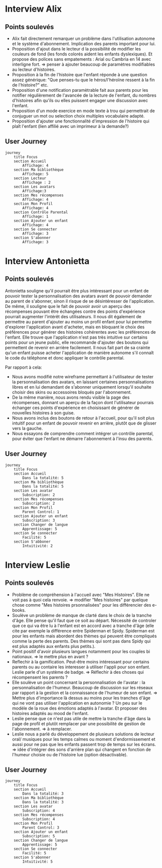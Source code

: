 # Interview Alix

## Points soulevés
- Alix fait directement remarquer un problème dans l'utilisation autonome et le système d'abonnement. Implication des parents important pour lui.
- Proposition d'ajout dans le lecteur d la possibilité de modifier les couleurs de fond (les fonds colorés aident les enfants dyslexiques). Et propose des polices sans empatements : Arial ou Cambria en 14 avec interligne fort.
=> penser à ajouter beaucoup de paramètres modifiables au lecteur d'histoires.
- Proposition à la fin de l'histoire que l'enfant réponde à une question assez générique: "Que penses-tu que le héros/l'héroïne ressent à la fin de l'histoire?" etc.
- Proposition d'une notification paramètrable fait aux parents pour les notifier régulièrement de l'avancée de la lecture de l'enfant, du nombres d'histoires afin qu'ils ou elles puissent engager une discussion avec l'enfant.
- Proposition d'un mode exercice en mode texte à trou qui permettrait de conjuguer un mot ou selection choix multiples vocabulaire adapté.
- Proposition d'ajouter une fonctionnalité d'impression de l'histoire qui plaît l'enfant (lien affilié avec un imprimeur à la demande?)

## User Journey

```mermaid
journey
    title Focus
    section Accueil
        Affichage: 4
    section Ma bibliothèque
        Affichage: 5
    section Lecteur
        Affichage : 2
    section Les avatars
        Affichage:3
    section Mes récompenses
        Affichage: 4
    section Mon Profil
        Affichage: 4
    section Contrôle Parental
        Affichage: 1
    section Ajouter un enfant 
        Affichage: 4
    section Se connecter
        Affichage: 3
    section S'abonner 
        Affichage: 3
```
# Interview Antonietta

## Points soulevés

Antonietta souligne qu'il pourrait être plus intéressant pour un enfant de pouvoir tester la personnalisation des avatars avant de pouvoir demander au parent de s'abonner, sinon il risque de se désintéresser de l'application.
De même, il souligne que le fait de pouvoir avoir un aperçu des récompenses pouvant être échangées contre des points d'expérience pourrait augmenter l'intérêt des utilisateurs.
Il nous dit également de permettre au parent d'ajouter au moins un profil enfant pour lui permettre d'explorer l'application avant d'acheter, mais en bloquant le choix des préférences pour générer des histoires cohérentes avec les préférences de l'enfant.
Elle trouve que l'application n'est pas très intuitive sur certains points pour un jeune public, elle recommande d'ajouter des boutons qui permettent de revenir en arrière facilement.
Il nous fait part de sa crainte qu'un enfant puisse acheter l'application de manière autonome s'il connaît le code du téléphone et donc appliquer le contrôle parental.

Par rapport à cela:
- Nous avons modifié notre wireframe permettant à l'utilisateur de tester la personnalisation des avatars, en laissant certaines personnalisations libres et en lui demandant de s'abonner uniquement lorsqu'il souhaite choisir des skins ou accessoires bloqués par l'abonnement.
- De la même manière, nous avons rendu visible la page des récompenses, donnant un aperçu de la façon dont l'utilisateur pourrais échanger ces points d'expérience en choisissant de générer de nouvelles histoires à son guise.
- Nous avons inclus des boutons de retour à l'accueil, pour qu'il soit plus intuitif pour un enfant de pouvoir revenir en arrière, plutôt que de glisser vers la gauche.
- Nous essayons de comprendre comment intégrer un contrôle parental, pour éviter que l'enfant ne démarre l'abonnement à l'insu des parents.

## User Journey

```mermaid
journey
    title Focus
    section Accueil
        Dans la totalité: 5
    section Ma bibliothèque
        Dans la totalité: 5
    section Les avatar
        Subscription: 2
    section Mes récompenses
        Subscription: 2
    section Mon Profil
        Parent Control: 1
    section Ajouter un enfant 
        Subscription: 3
    section Changer de langue 
        Apprentissage: 5
    section Se connecter
        Facilité: 5
    section S'abboner 
        Intuitivité: 2
```

# Interview Leslie

## Points soulevés

- Problème de compréhension à l'accueil avec "Mes Histoires". Elle ne voit pas à quoi cela renvoie.
=> modifier "Mes histoires" par quelque chose comme "Mes histoires prsonnalisées" pour les différencier des e-books.
- Soulève un problème de manque de clarté dans le choix de la tranche d'âge. Elle pense qu'il faut que ce soit au départ. Nécessité de controler que ce qui va être lu à l'enfant est en accord avec a tranche d'âge (elle cite par exemple la différence entre Spiderman et Spidy. Spiderman est pour les enfants mais abordent des thèmes qui peuvent être compliqués comme la perte des parents. Des thèmes qui sont pas dans Spidy qui est plus adaptés aux enfants plus petits.).
- Point positif d'avoir plusieurs langues notamment pour les couples bi nationaux.
=> le mettre plus en avant ?
- Reflechir à la gamification. Peut-être moins intéressant pour certains parents ou au contaire les interesser à utiliser l'appli pour son enfant. Leslie parle d'un système de badge.
=> Réflechir à des choses qui récompensent les parents ?
- Elle soulève un point concernant la personnalisation de l'avatar : la personnalisation de l'humeur. Beaucoup de discussion sur les réseaux par rapport à la gestion et la connaissance de l'humeur de son enfant.
=> Mettre plus d'importance là dessus au moins pour les tranches d'âge qui ne vont pas utiliser l'application en autonomie ? Un peu sur le modèle de la roue des émotions adaptés à l'avatar. Et proposer des histoires adaptés au mood de l'enfant.
- Leslie pense que ce n'est pas utile de mettre la tranche d'âge dans la page de profil et plutôt remplacer par une possibilité de gestion de l'abonnement.
=> à remplacer.
- Leslie nous a parlé du développement de plusieurs solutions de lecteur oral/ musiques pour les temps calmes ou moment d'endormissement et aussi pour ne pas que les enfants passent trop de temps sur les écrans.
=> idée d'intégrer des sons d'arrière plan qui changent en fonction de l'humeur choisie ou de l'histoire lue (option désactivable).


## User Journey

```mermaid
journey
    title Focus
    section Accueil
        Dans la totalité: 3
    section Ma bibliothèque
        Dans la totalité: 3
    section Les avatar
        Subscription: 4
    section Mes récompenses
        Subscription: 4
    section Mon Profil
        Parent Control: 3
    section Ajouter un enfant 
        Subscription: 5
    section Changer de langue 
        Apprentissage: 5
    section Se connecter
        Facilité: 5
    section S'abonner 
        Intuitivité: 5
```